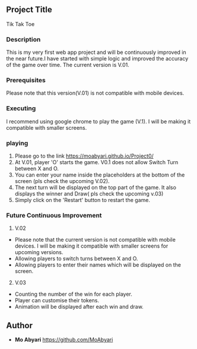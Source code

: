 ## Project Title

Tik Tak Toe

### Description

This is my very first web app project and will be continuously improved in the near future.I have started with simple logic and improved the accuracy of the game over time. The current version is V.01.


### Prerequisites

Please note that this version(V.01) is not compatible with mobile devices.


### Executing

I recommend using google chrome to play the game (V.1). I will be making it compatible with smaller screens.


### playing

1. Please go to the link https://moabyari.github.io/Project0/
2. At V.01, player 'O' starts the game. V0.1 does not allow Switch Turn between X and O.
3. You can enter your name inside the placeholders at the bottom of the screen (pls check the upcoming V.02).
4. The next turn will be displayed on the top part of the game. It also displays the winner and Draw( pls check the upcoming v.03)
5. Simply click on the 'Restart' button to restart the game. 


### Future Continuous Improvement

1. V.02

* Please note that the current version is not compatible with mobile devices. I will be making it compatible with smaller screens for upcoming versions.
* Allowing players to switch turns between X and O.
* Allowing players to enter their names which will be displayed on the screen.

2. V.03

* Counting the number of the win for each player.
* Player can customise their tokens.
* Animation will be displayed after each win and draw.


## Author

* **Mo Abyari** https://github.com/MoAbyari
